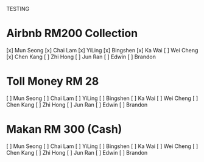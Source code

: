 TESTING
# Airbnb RM200 Collection
[x] Mun Seong
[x] Chai Lam
[x] YiLing
[x] Bingshen
[x] Ka Wai
[ ] Wei Cheng
[x] Chen Kang
[ ] Zhi Hong
[ ] Jun Ran
[ ] Edwin
[ ] Brandon

# Toll Money RM 28
[ ] Mun Seong
[ ] Chai Lam
[ ] YiLing
[ ] Bingshen
[ ] Ka Wai
[ ] Wei Cheng
[ ] Chen Kang
[ ] Zhi Hong
[ ] Jun Ran
[ ] Edwin
[ ] Brandon

# Makan RM 300 (Cash)
[ ] Mun Seong
[ ] Chai Lam
[ ] YiLing
[ ] Bingshen
[ ] Ka Wai
[ ] Wei Cheng
[ ] Chen Kang
[ ] Zhi Hong
[ ] Jun Ran
[ ] Edwin
[ ] Brandon